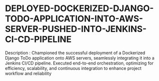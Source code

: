 # DEPLOYED-DOCKERIZED-DJANGO-TODO-APPLICATION-INTO-AWS-SERVER-PUSHED-INTO-JENKINS-CI-CD-PIPELINE
Description : Championed the successful deployment of a Dockerized Django ToDo application onto AWS servers, seamlessly integrating it into a Jenkins CI/CD pipeline. Executed end-to-end orchestration, optimizing for efficiency, scalability, and continuous integration to enhance project workflow and reliability
